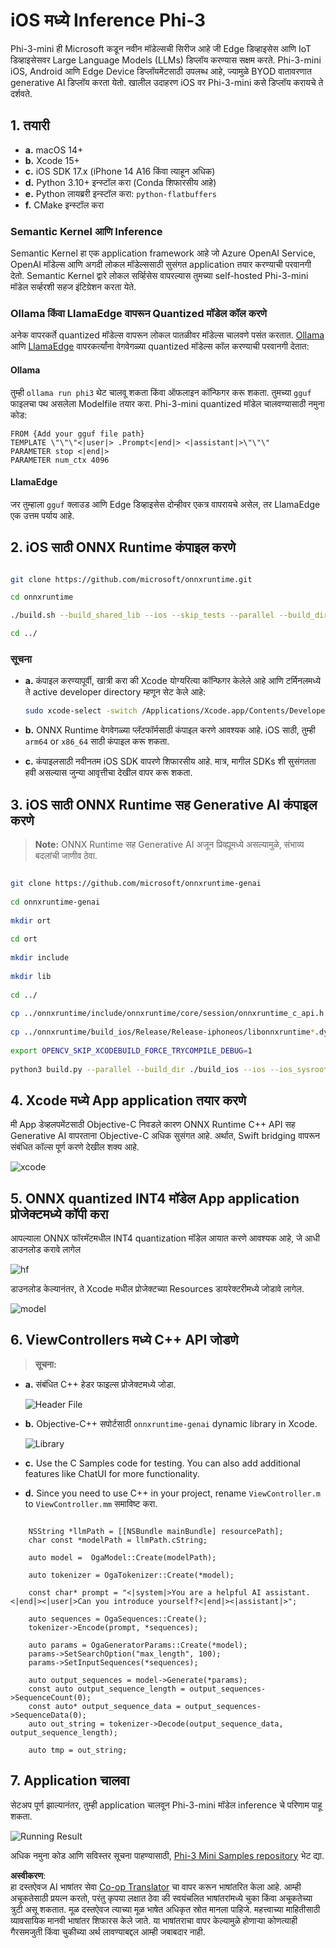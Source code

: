 <!--
CO_OP_TRANSLATOR_METADATA:
{
  "original_hash": "82af197df38d25346a98f1f0e84d1698",
  "translation_date": "2025-05-09T10:54:04+00:00",
  "source_file": "md/01.Introduction/03/iOS_Inference.md",
  "language_code": "mr"
}
-->
# **iOS मध्ये Inference Phi-3**

Phi-3-mini ही Microsoft कडून नवीन मॉडेल्सची सिरीज आहे जी Edge डिव्हाइसेस आणि IoT डिव्हाइसेसवर Large Language Models (LLMs) डिप्लॉय करण्यास सक्षम करते. Phi-3-mini iOS, Android आणि Edge Device डिप्लॉयमेंटसाठी उपलब्ध आहे, ज्यामुळे BYOD वातावरणात generative AI डिप्लॉय करता येतो. खालील उदाहरण iOS वर Phi-3-mini कसे डिप्लॉय करायचे ते दर्शवते.

## **1. तयारी**

- **a.** macOS 14+
- **b.** Xcode 15+
- **c.** iOS SDK 17.x (iPhone 14 A16 किंवा त्याहून अधिक)
- **d.** Python 3.10+ इन्स्टॉल करा (Conda शिफारसीय आहे)
- **e.** Python लायब्ररी इन्स्टॉल करा: `python-flatbuffers`
- **f.** CMake इन्स्टॉल करा

### Semantic Kernel आणि Inference

Semantic Kernel हा एक application framework आहे जो Azure OpenAI Service, OpenAI मॉडेल्स आणि अगदी लोकल मॉडेल्ससाठी सुसंगत application तयार करण्याची परवानगी देतो. Semantic Kernel द्वारे लोकल सर्व्हिसेस वापरल्यास तुमच्या self-hosted Phi-3-mini मॉडेल सर्व्हरशी सहज इंटिग्रेशन करता येते.

### Ollama किंवा LlamaEdge वापरून Quantized मॉडेल कॉल करणे

अनेक वापरकर्ते quantized मॉडेल्स वापरून लोकल पातळीवर मॉडेल्स चालवणे पसंत करतात. [Ollama](https://ollama.com) आणि [LlamaEdge](https://llamaedge.com) वापरकर्त्यांना वेगवेगळ्या quantized मॉडेल्स कॉल करण्याची परवानगी देतात:

#### **Ollama**

तुम्ही `ollama run phi3` थेट चालवू शकता किंवा ऑफलाइन कॉन्फिगर करू शकता. तुमच्या `gguf` फाइलचा पथ असलेला Modelfile तयार करा. Phi-3-mini quantized मॉडेल चालवण्यासाठी नमुना कोड:

```gguf
FROM {Add your gguf file path}
TEMPLATE \"\"\"<|user|> .Prompt<|end|> <|assistant|>\"\"\"
PARAMETER stop <|end|>
PARAMETER num_ctx 4096
```

#### **LlamaEdge**

जर तुम्हाला `gguf` क्लाउड आणि Edge डिव्हाइसेस दोन्हीवर एकत्र वापरायचे असेल, तर LlamaEdge एक उत्तम पर्याय आहे.

## **2. iOS साठी ONNX Runtime कंपाइल करणे**

```bash

git clone https://github.com/microsoft/onnxruntime.git

cd onnxruntime

./build.sh --build_shared_lib --ios --skip_tests --parallel --build_dir ./build_ios --ios --apple_sysroot iphoneos --osx_arch arm64 --apple_deploy_target 17.5 --cmake_generator Xcode --config Release

cd ../

```

### **सूचना**

- **a.** कंपाइल करण्यापूर्वी, खात्री करा की Xcode योग्यरित्या कॉन्फिगर केलेले आहे आणि टर्मिनलमध्ये ते active developer directory म्हणून सेट केले आहे:

    ```bash
    sudo xcode-select -switch /Applications/Xcode.app/Contents/Developer
    ```

- **b.** ONNX Runtime वेगवेगळ्या प्लॅटफॉर्मसाठी कंपाइल करणे आवश्यक आहे. iOS साठी, तुम्ही `arm64` or `x86_64` साठी कंपाइल करू शकता.

- **c.** कंपाइलसाठी नवीनतम iOS SDK वापरणे शिफारसीय आहे. मात्र, मागील SDKs शी सुसंगतता हवी असल्यास जुन्या आवृत्तीचा देखील वापर करू शकता.

## **3. iOS साठी ONNX Runtime सह Generative AI कंपाइल करणे**

> **Note:** ONNX Runtime सह Generative AI अजून प्रिव्ह्यूमध्ये असल्यामुळे, संभाव्य बदलांची जाणीव ठेवा.

```bash

git clone https://github.com/microsoft/onnxruntime-genai
 
cd onnxruntime-genai
 
mkdir ort
 
cd ort
 
mkdir include
 
mkdir lib
 
cd ../
 
cp ../onnxruntime/include/onnxruntime/core/session/onnxruntime_c_api.h ort/include
 
cp ../onnxruntime/build_ios/Release/Release-iphoneos/libonnxruntime*.dylib* ort/lib
 
export OPENCV_SKIP_XCODEBUILD_FORCE_TRYCOMPILE_DEBUG=1
 
python3 build.py --parallel --build_dir ./build_ios --ios --ios_sysroot iphoneos --ios_arch arm64 --ios_deployment_target 17.5 --cmake_generator Xcode --cmake_extra_defines CMAKE_XCODE_ATTRIBUTE_CODE_SIGNING_ALLOWED=NO

```

## **4. Xcode मध्ये App application तयार करणे**

मी App डेव्हलपमेंटसाठी Objective-C निवडले कारण ONNX Runtime C++ API सह Generative AI वापरताना Objective-C अधिक सुसंगत आहे. अर्थात, Swift bridging वापरून संबंधित कॉल्स पूर्ण करणे देखील शक्य आहे.

![xcode](../../../../../translated_images/xcode.6c67033ca85b703e80cc51ecaa681fbcb6ac63cc0c256705ac97bc9ca039c235.mr.png)

## **5. ONNX quantized INT4 मॉडेल App application प्रोजेक्टमध्ये कॉपी करा**

आपल्याला ONNX फॉरमॅटमधील INT4 quantization मॉडेल आयात करणे आवश्यक आहे, जे आधी डाउनलोड करावे लागेल

![hf](../../../../../translated_images/hf.b99941885c6561bb3bcc0155d409e713db6d47b4252fb6991a08ffeefc0170ec.mr.png)

डाउनलोड केल्यानंतर, ते Xcode मधील प्रोजेक्टच्या Resources डायरेक्टरीमध्ये जोडावे लागेल.

![model](../../../../../translated_images/model.f0cb932ac2c7648211fbe5341ee1aa42b77cb7f956b6d9b084afb8fbf52927c7.mr.png)

## **6. ViewControllers मध्ये C++ API जोडणे**

> **सूचना:**

- **a.** संबंधित C++ हेडर फाइल्स प्रोजेक्टमध्ये जोडा.

  ![Header File](../../../../../translated_images/head.2504a93b0be166afde6729fb193ebd14c5acb00a0bb6de1939b8a175b1f630fb.mr.png)

- **b.** Objective-C++ सपोर्टसाठी `onnxruntime-genai` dynamic library in Xcode.

  ![Library](../../../../../translated_images/lib.86e12a925eb07e4e71a1466fa4f3ad27097e08505d25d34e98c33005d69b6f23.mr.png)

- **c.** Use the C Samples code for testing. You can also add additional features like ChatUI for more functionality.

- **d.** Since you need to use C++ in your project, rename `ViewController.m` to `ViewController.mm` समाविष्ट करा.

```objc

    NSString *llmPath = [[NSBundle mainBundle] resourcePath];
    char const *modelPath = llmPath.cString;

    auto model =  OgaModel::Create(modelPath);

    auto tokenizer = OgaTokenizer::Create(*model);

    const char* prompt = "<|system|>You are a helpful AI assistant.<|end|><|user|>Can you introduce yourself?<|end|><|assistant|>";

    auto sequences = OgaSequences::Create();
    tokenizer->Encode(prompt, *sequences);

    auto params = OgaGeneratorParams::Create(*model);
    params->SetSearchOption("max_length", 100);
    params->SetInputSequences(*sequences);

    auto output_sequences = model->Generate(*params);
    const auto output_sequence_length = output_sequences->SequenceCount(0);
    const auto* output_sequence_data = output_sequences->SequenceData(0);
    auto out_string = tokenizer->Decode(output_sequence_data, output_sequence_length);
    
    auto tmp = out_string;

```

## **7. Application चालवा**

सेटअप पूर्ण झाल्यानंतर, तुम्ही application चालवून Phi-3-mini मॉडेल inference चे परिणाम पाहू शकता.

![Running Result](../../../../../translated_images/result.7ebd1fe614f809d776c46475275ec72e4ab898c4ec53ae62b29315c064ca6839.mr.jpg)

अधिक नमुना कोड आणि सविस्तर सूचना पाहण्यासाठी, [Phi-3 Mini Samples repository](https://github.com/Azure-Samples/Phi-3MiniSamples/tree/main/ios) भेट द्या.

**अस्वीकरण**:  
हा दस्तऐवज AI भाषांतर सेवा [Co-op Translator](https://github.com/Azure/co-op-translator) चा वापर करून भाषांतरित केला आहे. आम्ही अचूकतेसाठी प्रयत्न करतो, परंतु कृपया लक्षात ठेवा की स्वयंचलित भाषांतरांमध्ये चुका किंवा अचूकतेच्या त्रुटी असू शकतात. मूळ दस्तऐवज त्याच्या मूळ भाषेत अधिकृत स्रोत मानला पाहिजे. महत्त्वाच्या माहितीसाठी व्यावसायिक मानवी भाषांतर शिफारस केले जाते. या भाषांतराचा वापर केल्यामुळे होणाऱ्या कोणत्याही गैरसमजुती किंवा चुकीच्या अर्थ लावण्याबद्दल आम्ही जबाबदार नाही.
